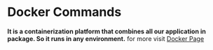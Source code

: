 # Docker Commands 
**It is a containerization platform that combines all our application in package. So it runs in any environment.**
for more visit [Docker Page](https://www.docker.com)
